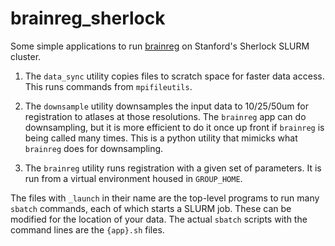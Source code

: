 # brainreg_sherlock

Some simple applications to run [brainreg](https://github.com/brainglobe/brainreg)
on Stanford's Sherlock SLURM cluster.

1. The `data_sync` utility copies files to scratch space for faster data
   access.  This runs commands from `mpifileutils`.

2. The `downsample` utility downsamples the input data to 10/25/50um for
   registration to atlases at those resolutions.  The `brainreg` app
   can do downsampling, but it is more efficient to do it once up front
   if `brainreg` is being called many times.  This is a python utility
   that mimicks what `brainreg` does for downsampling.

3. The `brainreg` utility runs registration with a given set of
   parameters.  It is run from a virtual environment housed in
   `GROUP_HOME`.

The files with `_launch` in their name are the top-level programs to
run many `sbatch` commands, each of which starts a SLURM job.  These
can be modified for the location of your data. The actual `sbatch`
scripts with the command lines are the `{app}.sh` files.
